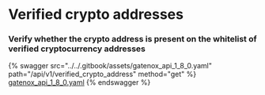 # Verified crypto addresses

### Verify whether the crypto address is present on the whitelist of verified cryptocurrency addresses

{% swagger src="../../.gitbook/assets/gatenox_api_1_8_0.yaml" path="/api/v1/verified_crypto_address" method="get" %}
[gatenox_api_1_8_0.yaml](../../.gitbook/assets/gatenox_api_1_8_0.yaml)
{% endswagger %}
